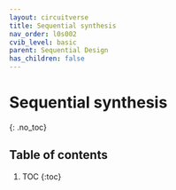 ```yaml
---
layout: circuitverse
title: Sequential synthesis
nav_order: l0s002
cvib_level: basic
parent: Sequential Design
has_children: false
---
```


# Sequential synthesis
{: .no_toc}

## Table of contents

1. TOC
{:toc}
